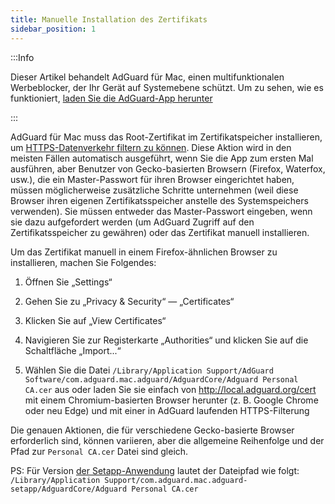 ```yaml
---
title: Manuelle Installation des Zertifikats
sidebar_position: 1
---
```


:::Info

Dieser Artikel behandelt AdGuard für Mac, einen multifunktionalen Werbeblocker, der Ihr Gerät auf Systemebene schützt. Um zu sehen, wie es funktioniert, [laden Sie die AdGuard-App herunter](https://adguard.com/download.html?auto=true)

:::

AdGuard für Mac muss das Root-Zertifikat im Zertifikatspeicher installieren, um [HTTPS-Datenverkehr filtern zu können](/general/https-filtering/what-is-https-filtering). Diese Aktion wird in den meisten Fällen automatisch ausgeführt, wenn Sie die App zum ersten Mal ausführen, aber Benutzer von Gecko-basierten Browsern (Firefox, Waterfox, usw.), die ein Master-Passwort für ihren Browser eingerichtet haben, müssen möglicherweise zusätzliche Schritte unternehmen (weil diese Browser ihren eigenen Zertifikatsspeicher anstelle des Systemspeichers verwenden). Sie müssen entweder das Master-Passwort eingeben, wenn sie dazu aufgefordert werden (um AdGuard Zugriff auf den Zertifikatsspeicher zu gewähren) oder das Zertifikat manuell installieren.

Um das Zertifikat manuell in einem Firefox-ähnlichen Browser zu installieren, machen Sie Folgendes:

  1. Öffnen Sie „Settings“

  2. Gehen Sie zu „Privacy & Security“ — „Certificates“

  3. Klicken Sie auf „View Certificates“

  4. Navigieren Sie zur Registerkarte „Authorities“ und klicken Sie auf die Schaltfläche „Import...“

  5. Wählen Sie die Datei `/Library/Application Support/AdGuard Software/com.adguard.mac.adguard/AdguardCore/Adguard Personal CA.cer` aus oder laden Sie sie einfach von http://local.adguard.org/cert mit einem Chromium-basierten Browser herunter (z. B. Google Chrome oder neu Edge) und mit einer in AdGuard laufenden HTTPS-Filterung

Die genauen Aktionen, die für verschiedene Gecko-basierte Browser erforderlich sind, können variieren, aber die allgemeine Reihenfolge und der Pfad zur `Personal CA.cer` Datei sind gleich.

PS: Für Version [der Setapp-Anwendung](https://setapp.com/apps/adguard) lautet der Dateipfad wie folgt: `/Library/Application Support/com.adguard.mac.adguard-setapp/AdguardCore/Adguard Personal CA.cer`
